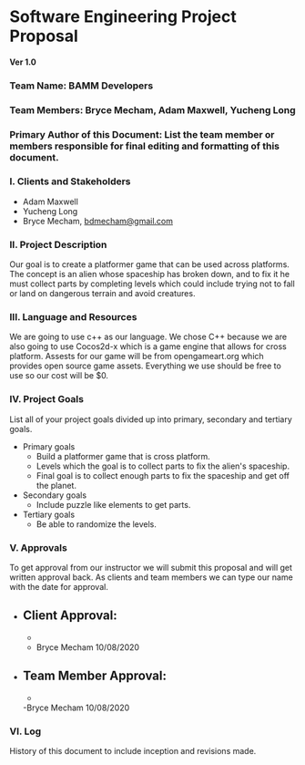 # Software Engineering Project Proposal
#### Ver 1.0
### Team Name: BAMM Developers
### Team Members: Bryce Mecham, Adam Maxwell, Yucheng Long
### Primary Author of this Document: List the team member or members responsible for final editing and formatting of this document. 

### I. Clients and Stakeholders
- Adam Maxwell
- Yucheng Long
- Bryce Mecham, bdmecham@gmail.com

### II. Project Description
Our goal is to create a platformer game that can be used  across platforms. The concept is an alien whose spaceship has broken down, and to fix it he must collect parts by completing levels which could include trying not to fall or land on dangerous terrain and avoid creatures.
### III. Language and Resources
We are going to use c++ as our language. We chose C++ because we are also going to use Cocos2d-x which is a game engine that allows for cross platform. Assests for our game will be from opengameart.org which provides open source game assets. Everything we use should be free to use so our cost will be $0.

### IV. Project Goals
List all of your project goals divided up into primary, secondary and tertiary goals. 
- Primary goals 
  - Build a platformer game that is cross platform.
  - Levels which the goal is to collect parts to fix the alien's spaceship.
  - Final goal is to collect enough parts to fix the spaceship and get off the planet.
- Secondary goals
  - Include puzzle like elements to get parts.
- Tertiary goals
  - Be able to randomize the levels.

### V. Approvals
To get approval from our instructor we will submit this proposal and will get written approval back. As clients and team members we can type our name with the date for approval.
- Client Approval:
  -
  -
  - Bryce Mecham 10/08/2020
- Team Member Approval:
  -
  -
  -Bryce Mecham 10/08/2020
### VI. Log
History of this document to include inception and revisions made. 
